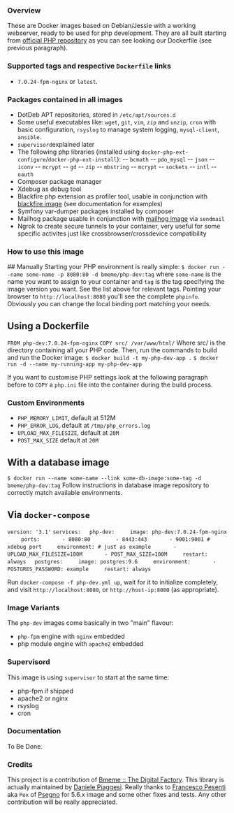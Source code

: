 ### Overview
These are Docker images based on Debian/Jessie with a working webserver, ready to be used for php development. They are all built starting from [official PHP repository](https://hub.docker.com/_/php/) as you can see looking our Dockerfile (see previous paragraph).

### Supported tags and respective `Dockerfile` links
- `7.0.24-fpm-nginx` or `latest`.

### Packages contained in all images
- DotDeb APT repositories, stored in `/etc/apt/sources.d`
- Some useful executables like: `wget`, `git`, `vim`, `zip` and `unzip`, `cron` with basic configuration, `rsyslog` to manage system logging, `mysql-client`, `ansible`.
- `supervisord`explained later
- The following php libraries (installed using `docker-php-ext-configure`/`docker-php-ext-install`): 
-- `bcmath`
-- `pdo_mysql`
-- `json`
-- `iconv`
-- `mcrypt`
-- `gd`
-- `zip`
-- `mbstring`
-- `mcrypt`
-- `sockets`
-- `intl`
-- `oauth`
- Composer package manager
- Xdebug as debug tool
- Blackfire php extension as profiler tool, usable in conjunction with [blackfire image](https://hub.docker.com/r/blackfire/blackfire/) (see documentation for examples)
- Symfony var-dumper packages installed by composer
- Mailhog package usable in conjunction with [mailhog image](https://hub.docker.com/r/mailhog/mailhog/) via `sendmail`
- Ngrok to create secure tunnels to your container, very useful for some specific activites just like crossbrowser/crossdevice compatibility

### How to use this image
## Manually
Starting your PHP environment is really simple:
`$ docker run --name some-name -p 8080:80 -d bmeme/php-dev:tag`
where `some-name` is the name you want to assign to your container and `tag` is the tag specifying the image version you want. See the list above for relevant tags. Pointing your browser to `http://localhost:8080` you'll see the complete `phpinfo`.
Obviously you can change the local binding port matching your needs.

## Using a Dockerfile
`FROM php-dev:7.0.24-fpm-nginx`
`COPY src/ /var/www/html/`
Where src/ is the directory containing all your PHP code. 
Then, run the commands to build and run the Docker image:
`$ docker build -t my-php-dev-app .`
`$ docker run -d --name my-running-app my-php-dev-app`

If you want to customise PHP settings look at the following paragraph before to `COPY` a `php.ini` file into the container during the build process.

### Custom Environments
- `PHP_MEMORY_LIMIT`, default at 512M
- `PHP_ERROR_LOG`, default at `/tmp/php_errors.log`
- `UPLOAD_MAX_FILESIZE`, default at `20M`
- `POST_MAX_SIZE` default at `20M`

## With a database image
`$ docker run --name some-name --link some-db-image:some-tag -d bmeme/php-dev:tag`
Follow instructions in database image repository to correctly match available environments.

## Via `docker-compose`
`version: '3.1'`
`services:`
&nbsp;&nbsp;&nbsp;&nbsp;`php-dev:`
&nbsp;&nbsp;&nbsp;&nbsp;&nbsp;&nbsp;&nbsp;&nbsp;`image: php-dev:7.0.24-fpm-nginx`
&nbsp;&nbsp;&nbsp;&nbsp;&nbsp;&nbsp;&nbsp;&nbsp;`ports:`
&nbsp;&nbsp;&nbsp;&nbsp;&nbsp;&nbsp;&nbsp;&nbsp;&nbsp;&nbsp;&nbsp;&nbsp;`- 8080:80`
&nbsp;&nbsp;&nbsp;&nbsp;&nbsp;&nbsp;&nbsp;&nbsp;&nbsp;&nbsp;&nbsp;&nbsp;` - 8443:443`
&nbsp;&nbsp;&nbsp;&nbsp;&nbsp;&nbsp;&nbsp;&nbsp;&nbsp;&nbsp;&nbsp;&nbsp;`- 9001:9001 # xdebug port`
&nbsp;&nbsp;&nbsp;&nbsp;&nbsp;&nbsp;&nbsp;&nbsp;`environment: # just as example`
&nbsp;&nbsp;&nbsp;&nbsp;&nbsp;&nbsp;&nbsp;&nbsp;&nbsp;&nbsp;&nbsp;&nbsp;`- UPLOAD_MAX_FILESIZE=100M`
&nbsp;&nbsp;&nbsp;&nbsp;&nbsp;&nbsp;&nbsp;&nbsp;&nbsp;&nbsp;&nbsp;&nbsp;`- POST_MAX_SIZE=100M`
&nbsp;&nbsp;&nbsp;&nbsp;&nbsp;&nbsp;&nbsp;&nbsp;`restart: always`
&nbsp;&nbsp;&nbsp;&nbsp;`postgres:`
&nbsp;&nbsp;&nbsp;&nbsp;&nbsp;&nbsp;&nbsp;&nbsp;`image: postgres:9.6`
&nbsp;&nbsp;&nbsp;&nbsp;&nbsp;&nbsp;&nbsp;&nbsp;`environment:`
&nbsp;&nbsp;&nbsp;&nbsp;&nbsp;&nbsp;&nbsp;&nbsp;&nbsp;&nbsp;&nbsp;&nbsp;`- POSTGRES_PASSWORD: example`
&nbsp;&nbsp;&nbsp;&nbsp;&nbsp;&nbsp;&nbsp;&nbsp;`restart: always`

Run `docker-compose -f php-dev.yml up`, wait for it to initialize completely, and visit `http://localhost:8080`, or `http://host-ip:8080` (as appropriate).

### Image Variants
The `php-dev` images come basically in two "main" flavour:
- `php-fpm` engine with `nginx` embedded
- php module engine with `apache2` embedded

### Supervisord
This image is using `supervisor` to start at the same time:
- php-fpm if shipped
- apache2 or nginx
- rsyslog
- cron

### Documentation
To Be Done.

### Credits
This project is a contribution of [Bmeme :: The Digital Factory](http://www.bmeme.com).
This library is actually maintained by [Daniele Piaggesi](mailto:daniele.piaggesi@bmeme.com). 
Really thanks to [Francesco Pesenti](mailto:francesco.pesenti@psegno.it) aka `Pex` of [Psegno](http://www.psegno.it) for 5.6.x image and some other fixes and tests.
Any other contribution will be really appreciated.